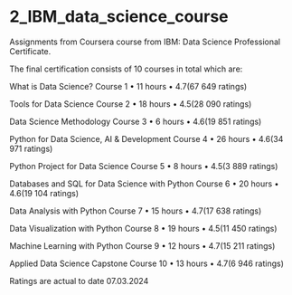 # 2_IBM_data_science_course
Assignments from Coursera course from IBM: Data Science Professional Certificate.


The final certification consists of 10 courses in total which are:

What is Data Science?
Course 1
•
11 hours
•
4.7(67 649 ratings)

Tools for Data Science
Course 2
•
18 hours
•
4.5(28 090 ratings)

Data Science Methodology
Course 3
•
6 hours
•
4.6(19 851 ratings)

Python for Data Science, AI & Development
Course 4
•
26 hours
•
4.6(34 971 ratings)

Python Project for Data Science
Course 5
•
8 hours
•
4.5(3 889 ratings)

Databases and SQL for Data Science with Python
Course 6
•
20 hours
•
4.6(19 104 ratings)

Data Analysis with Python
Course 7
•
15 hours
•
4.7(17 638 ratings)

Data Visualization with Python
Course 8
•
19 hours
•
4.5(11 450 ratings)

Machine Learning with Python
Course 9
•
12 hours
•
4.7(15 211 ratings)

Applied Data Science Capstone
Course 10
•
13 hours
•
4.7(6 946 ratings)

Ratings are actual to date 07.03.2024
